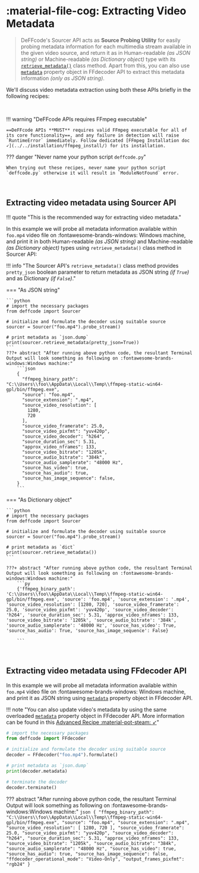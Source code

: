 <!--
======================================================================
DeFFcode library source-code is deployed under the Apache 2.0 License:

Copyright (c) 2021 Abhishek Thakur(@abhiTronix) <abhi.una12@gmail.com>

Licensed under the Apache License, Version 2.0 (the "License");
you may not use this file except in compliance with the License.
You may obtain a copy of the License at

   http://www.apache.org/licenses/LICENSE-2.0

Unless required by applicable law or agreed to in writing, software
distributed under the License is distributed on an "AS IS" BASIS,
WITHOUT WARRANTIES OR CONDITIONS OF ANY KIND, either express or implied.
See the License for the specific language governing permissions and
limitations under the License.
======================================================================
-->

# :material-file-cog: Extracting Video Metadata

> DeFFcode's Sourcer API acts as **Source Probing Utility** for easily probing metadata information for each multimedia stream available in the given video source, and return it as in Human-readable _(as JSON string)_ or Machine-readable _(as Dictionary object)_ type with its [`retrieve_metadata()`](../../reference/sourcer/#deffcode.sourcer.Sourcer.retrieve_metadata) class method. Apart from this, you can also use [`metadata`](../../reference/ffdecoder/#deffcode.ffdecoder.FFdecoder.metadata) property object in FFdecoder API to extract this metadata information _(only as JSON string)_.

We'll discuss video metadata extraction using both these APIs briefly in the following recipes:

&thinsp;

!!! warning "DeFFcode APIs requires FFmpeg executable"

    ==DeFFcode APIs **MUST** requires valid FFmpeg executable for all of its core functionality==, and any failure in detection will raise `RuntimeError` immediately. Follow dedicated [FFmpeg Installation doc ➶](../../installation/ffmpeg_install/) for its installation.

??? danger "Never name your python script `deffcode.py`"

    When trying out these recipes, never name your python script `deffcode.py` otherwise it will result in `ModuleNotFound` error.

&thinsp;

## Extracting video metadata using Sourcer API

!!! quote "This is the recommended way for extracting video metadata."

In this example we will probe all metadata information available within `foo.mp4` video file on :fontawesome-brands-windows: Windows machine, and print it in both Human-readable _(as JSON string)_ and Machine-readable _(as Dictionary object)_ types using `retrieve_metadata()` class method in Sourcer API:

!!! info "The Sourcer API's `retrieve_metadata()` class method provides `pretty_json` boolean parameter to return metadata as JSON string _(if `True`)_ and as Dictionary _(if `False`)_."

=== "As JSON string"

    ```python
    # import the necessary packages
    from deffcode import Sourcer

    # initialize and formulate the decoder using suitable source
    sourcer = Sourcer("foo.mp4").probe_stream()

    # print metadata as `json.dump`
    print(sourcer.retrieve_metadata(pretty_json=True))
    ```
    ???+ abstract "After running above python code, the resultant Terminal Output will look something as following on :fontawesome-brands-windows:Windows machine:"
        ```json
        {
          "ffmpeg_binary_path": "C:\\Users\\foo\\AppData\\Local\\Temp\\ffmpeg-static-win64-gpl/bin/ffmpeg.exe",
          "source": "foo.mp4",
          "source_extension": ".mp4",
          "source_video_resolution": [
            1280,
            720
          ],
          "source_video_framerate": 25.0,
          "source_video_pixfmt": "yuv420p",
          "source_video_decoder": "h264",
          "source_duration_sec": 5.31,
          "approx_video_nframes": 133,
          "source_video_bitrate": "1205k",
          "source_audio_bitrate": "384k",
          "source_audio_samplerate": "48000 Hz",
          "source_has_video": true,
          "source_has_audio": true,
          "source_has_image_sequence": false,
        }
        ```

=== "As Dictionary object"

    ```python
    # import the necessary packages
    from deffcode import Sourcer

    # initialize and formulate the decoder using suitable source
    sourcer = Sourcer("foo.mp4").probe_stream()

    # print metadata as `dict`
    print(sourcer.retrieve_metadata())
    ```
    
    ???+ abstract "After running above python code, the resultant Terminal Output will look something as following on :fontawesome-brands-windows:Windows machine:"
        ```py
        {'ffmpeg_binary_path': 'C:\\Users\\foo\\AppData\\Local\\Temp\\ffmpeg-static-win64-gpl/bin/ffmpeg.exe', 'source': 'foo.mp4', 'source_extension': '.mp4', 'source_video_resolution': [1280, 720], 'source_video_framerate': 25.0, 'source_video_pixfmt': 'yuv420p', 'source_video_decoder': 'h264', 'source_duration_sec': 5.31, 'approx_video_nframes': 133, 'source_video_bitrate': '1205k', 'source_audio_bitrate': '384k', 'source_audio_samplerate': '48000 Hz', 'source_has_video': True, 'source_has_audio': True, 'source_has_image_sequence': False}
    
        ```

&nbsp;

## Extracting video metadata using FFdecoder API

In this example we will probe all metadata information available within `foo.mp4` video file on :fontawesome-brands-windows: Windows machine, and print it as JSON string using  [`metadata`](../../reference/ffdecoder/#deffcode.ffdecoder.FFdecoder.metadata) property object in FFdecoder API.

!!! note "You can also update video's metadata by using the same overloaded [`metadata`](../../reference/ffdecoder/#deffcode.ffdecoder.FFdecoder.metadata) property object in FFdecoder API. More information can be found in this [Advanced Recipe :material-pot-steam: ➶](../../advanced/update-metadata/#updating-source-video-metadata-in-ffdecoder-api)"

```python
# import the necessary packages
from deffcode import FFdecoder

# initialize and formulate the decoder using suitable source
decoder = FFdecoder("foo.mp4").formulate()

# print metadata as `json.dump`
print(decoder.metadata)

# terminate the decoder
decoder.terminate()
```
??? abstract "After running above python code, the resultant Terminal Output will look something as following on :fontawesome-brands-windows:Windows machine:"
    ```json
    {
      "ffmpeg_binary_path": "C:\\Users\\foo\\AppData\\Local\\Temp\\ffmpeg-static-win64-gpl/bin/ffmpeg.exe",
      "source": "foo.mp4",
      "source_extension": ".mp4",
      "source_video_resolution": [
        1280,
        720
      ],
      "source_video_framerate": 25.0,
      "source_video_pixfmt": "yuv420p",
      "source_video_decoder": "h264",
      "source_duration_sec": 5.31,
      "approx_video_nframes": 133,
      "source_video_bitrate": "1205k",
      "source_audio_bitrate": "384k",
      "source_audio_samplerate": "48000 Hz",
      "source_has_video": true,
      "source_has_audio": true,
      "source_has_image_sequence": false,
      "ffdecoder_operational_mode": "Video-Only",
      "output_frames_pixfmt": "rgb24"
    }
    ```

&nbsp;
